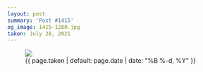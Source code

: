 ```yaml
---
layout: post
summary: 'Post #1415'
og_image: 1415-1280.jpg
taken: July 28, 2021
---
```


<figure class="post">
<img sizes="(min-width: 700px) 50vw, calc(100vw - 2rem)" src="{{ site.assets_url }}/1415-640.jpg" srcset="{{ site.assets_url }}/1415-320.jpg 320w, {{ site.assets_url }}/1415-640.jpg 640w, {{ site.assets_url }}/1415-960.jpg 960w, {{ site.assets_url }}/1415-1280.jpg 1280w"/>
<figcaption>
<time>{{ page.taken | default: page.date | date: "%B %-d, %Y" }}</time>
</figcaption>
</figure>

